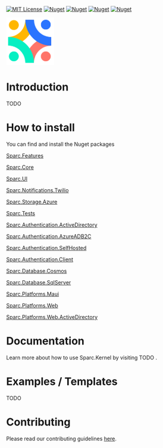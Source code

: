 [![MIT License](https://img.shields.io/github/license/sparc-coop/Sparc.Kernel)](https://github.com/sparc-coop/Sparc.Kernel/blob/main/LICENSE)
[![Nuget](https://img.shields.io/nuget/v/Sparc.Features?label=Nuget%20Sparc.Features)](https://www.nuget.org/packages/Sparc.Features/)
[![Nuget](https://img.shields.io/nuget/v/Sparc.Core?label=Nuget%20Sparc.Core)](https://www.nuget.org/packages/Sparc.Core/)
[![Nuget](https://img.shields.io/nuget/v/Sparc.Platforms.Maui?label=Nuget%20Sparc.Platforms.Maui)](https://www.nuget.org/packages/Sparc.Platforms.Maui/)
[![Nuget](https://img.shields.io/nuget/v/Sparc.Platforms.Web?label=Nuget%20Sparc.Platforms.Web)](https://www.nuget.org/packages/Sparc.Platforms.Web/)

![Sparc Logo](Sparc.Core/Files/icon.png)


# Introduction 
TODO

# How to install
You can find and install the Nuget packages

[Sparc.Features](https://www.nuget.org/packages/Sparc.Features/)

[Sparc.Core](https://www.nuget.org/packages/Sparc.Core/)

[Sparc.UI](https://www.nuget.org/packages/Sparc.UI/)

[Sparc.Notifications.Twilio](https://www.nuget.org/packages/Sparc.Notifications.Twilio/)

[Sparc.Storage.Azure](https://www.nuget.org/packages/Sparc.Storage.Azure/)

[Sparc.Tests](https://www.nuget.org/packages/Sparc.Tests/)

[Sparc.Authentication.ActiveDirectory](https://www.nuget.org/packages/Sparc.Authentication.ActiveDirectory/)

[Sparc.Authentication.AzureADB2C](https://www.nuget.org/packages/Sparc.Authentication.AzureADB2C/)

[Sparc.Authentication.SelfHosted](https://www.nuget.org/packages/Sparc.Authentication.SelfHosted/)

[Sparc.Authentication.Client](https://www.nuget.org/packages/Sparc.Authentication.Client/)

[Sparc.Database.Cosmos](https://www.nuget.org/packages/Sparc.Database.Cosmos/)

[Sparc.Database.SqlServer](https://www.nuget.org/packages/Sparc.Database.SqlServer/)

[Sparc.Platforms.Maui](https://www.nuget.org/packages/Sparc.Platforms.Maui/)

[Sparc.Platforms.Web](https://www.nuget.org/packages/Sparc.Platforms.Web/)

[Sparc.Platforms.Web.ActiveDirectory](https://www.nuget.org/packages/Sparc.Platforms.Web.ActiveDirectory/)



# Documentation
Learn more about how to use Sparc.Kernel by visiting TODO []().

# Examples / Templates
TODO

# Contributing
Please read our contributing guidelines [here](./CONTRIBUTING.md). 
